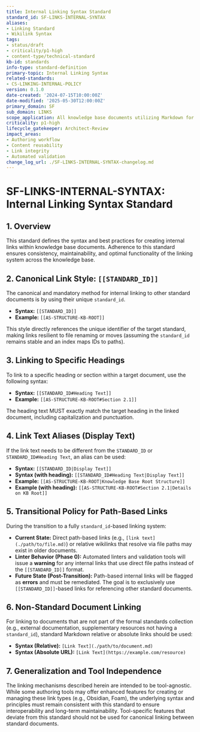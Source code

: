 ```yaml
---
title: Internal Linking Syntax Standard
standard_id: SF-LINKS-INTERNAL-SYNTAX
aliases:
- Linking Standard
- Wikilink Syntax
tags:
- status/draft
- criticality/p1-high
- content-type/technical-standard
kb-id: standards
info-type: standard-definition
primary-topic: Internal Linking Syntax
related-standards:
- CS-LINKING-INTERNAL-POLICY
version: 0.1.0
date-created: '2024-07-15T10:00:00Z'
date-modified: '2025-05-30T12:00:00Z'
primary_domain: SF
sub_domain: LINKS
scope_application: All knowledge base documents utilizing Markdown for internal linking.
criticality: p1-high
lifecycle_gatekeeper: Architect-Review
impact_areas:
- Authoring workflow
- Content reusability
- Link integrity
- Automated validation
change_log_url: ./SF-LINKS-INTERNAL-SYNTAX-changelog.md
---
```

# SF-LINKS-INTERNAL-SYNTAX: Internal Linking Syntax Standard

## 1. Overview

This standard defines the syntax and best practices for creating internal links within knowledge base documents. Adherence to this standard ensures consistency, maintainability, and optimal functionality of the linking system across the knowledge base.

## 2. Canonical Link Style: `[[STANDARD_ID]]`

The canonical and mandatory method for internal linking to other standard documents is by using their unique `standard_id`.

*   **Syntax:** `[[STANDARD_ID]]`
*   **Example:** `[[AS-STRUCTURE-KB-ROOT]]`

This style directly references the unique identifier of the target standard, making links resilient to file renaming or moves (assuming the `standard_id` remains stable and an index maps IDs to paths).

## 3. Linking to Specific Headings

To link to a specific heading or section within a target document, use the following syntax:

*   **Syntax:** `[[STANDARD_ID#Heading Text]]`
*   **Example:** `[[AS-STRUCTURE-KB-ROOT#Section 2.1]]`

The heading text MUST exactly match the target heading in the linked document, including capitalization and punctuation.

## 4. Link Text Aliases (Display Text)

If the link text needs to be different from the `STANDARD_ID` or `STANDARD_ID#Heading Text`, an alias can be used:

*   **Syntax:** `[[STANDARD_ID|Display Text]]`
*   **Syntax (with heading):** `[[STANDARD_ID#Heading Text|Display Text]]`
*   **Example:** `[[AS-STRUCTURE-KB-ROOT|Knowledge Base Root Structure]]`
*   **Example (with heading):** `[[AS-STRUCTURE-KB-ROOT#Section 2.1|Details on KB Root]]`

## 5. Transitional Policy for Path-Based Links

During the transition to a fully `standard_id`-based linking system:

*   **Current State:** Direct path-based links (e.g., `[link text](./path/to/file.md)`) or relative wikilinks that resolve via file paths may exist in older documents.
*   **Linter Behavior (Phase 0):** Automated linters and validation tools will issue a **warning** for any internal links that use direct file paths instead of the `[[STANDARD_ID]]` format.
*   **Future State (Post-Transition):** Path-based internal links will be flagged as **errors** and must be remediated. The goal is to exclusively use `[[STANDARD_ID]]`-based links for referencing other standard documents.

## 6. Non-Standard Document Linking

For linking to documents that are not part of the formal standards collection (e.g., external documentation, supplementary resources not having a `standard_id`), standard Markdown relative or absolute links should be used:

*   **Syntax (Relative):** `[Link Text](./path/to/document.md)`
*   **Syntax (Absolute URL):** `[Link Text](https://example.com/resource)`

## 7. Generalization and Tool Independence

The linking mechanisms described herein are intended to be tool-agnostic. While some authoring tools may offer enhanced features for creating or managing these link types (e.g., Obsidian, Foam), the underlying syntax and principles must remain consistent with this standard to ensure interoperability and long-term maintainability. Tool-specific features that deviate from this standard should not be used for canonical linking between standard documents.
